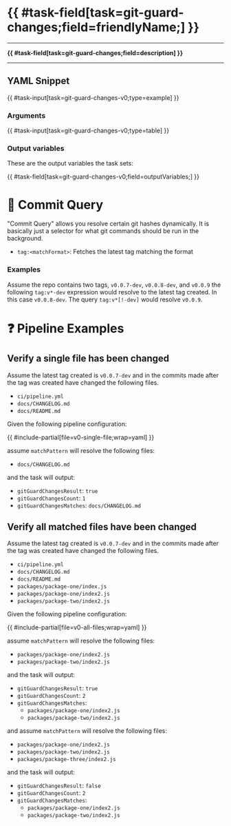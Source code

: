 # {{ #task-field[task=git-guard-changes;field=friendlyName;] }}

---

**{{ #task-field[task=git-guard-changes;field=description] }}**

---

## YAML Snippet

{{ #task-input[task=git-guard-changes-v0;type=example] }}

### Arguments

{{ #task-input[task=git-guard-changes-v0;type=table] }}

### Output variables

These are the output variables the task sets:

{{ #task-field[task=git-guard-changes-v0;field=outputVariables;] }}

# 📜 Commit Query

"Commit Query" allows you resolve certain git hashes dynamically. It is basically just a selector for what git commands should be run in the background.

- `tag:<matchFormat>`: Fetches the latest tag matching the format

### Examples

Assume the repo contains two tags, `v0.0.7-dev`, `v0.0.8-dev`, and `v0.0.9` the following `tag:v*-dev` expression would resolve to the latest tag created. In this case `v0.0.8-dev`. The query `tag:v*[!-dev]` would resolve `v0.0.9`.

# ❓ Pipeline Examples

## Verify a single file has been changed

Assume the latest tag created is `v0.0.7-dev` and in the commits made after the tag was created have changed the following files.

- `ci/pipeline.yml`
- `docs/CHANGELOG.md`
- `docs/README.md`

Given the following pipeline configuration:

{{ #include-partial[file=v0-single-file;wrap=yaml] }}

assume `matchPattern` will resolve the following files:

- `docs/CHANGELOG.md`

and the task will output:

- `gitGuardChangesResult`: `true`
- `gitGuardChangesCount`: `1`
- `gitGuardChangesMatches`: `docs/CHANGELOG.md`

## Verify all matched files have been changed

Assume the latest tag created is `v0.0.7-dev` and in the commits made after the tag was created have changed the following files.

- `ci/pipeline.yml`
- `docs/CHANGELOG.md`
- `docs/README.md`
- `packages/package-one/index.js`
- `packages/package-one/index2.js`
- `packages/package-two/index2.js`

Given the following pipeline configuration:

{{ #include-partial[file=v0-all-files;wrap=yaml] }}

assume `matchPattern` will resolve the following files:

- `packages/package-one/index2.js`
- `packages/package-two/index2.js`

and the task will output:

- `gitGuardChangesResult`: `true`
- `gitGuardChangesCount`: `2`
- `gitGuardChangesMatches`:
  - `packages/package-one/index2.js`
  - `packages/package-two/index2.js`

and assume `matchPattern` will resolve the following files:

- `packages/package-one/index2.js`
- `packages/package-two/index2.js`
- `packages/package-three/index2.js`

and the task will output:

- `gitGuardChangesResult`: `false`
- `gitGuardChangesCount`: `2`
- `gitGuardChangesMatches`:
  - `packages/package-one/index2.js`
  - `packages/package-two/index2.js`
